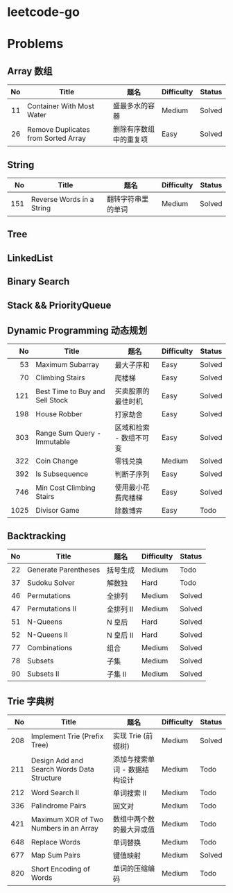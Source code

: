 # leetcode-go

# Problems

## Array 数组
| No | Title | 题名 | Difficulty | Status |
| --: | -- | -- | --| -- |
| 11 | Container With Most Water | 盛最多水的容器 | Medium | Solved |
| 26 | Remove Duplicates from Sorted Array | 删除有序数组中的重复项 | Easy | Solved |

## String
| No | Title | 题名 | Difficulty | Status |
| --: | -- | -- | --| -- |
| 151 | Reverse Words in a String | 翻转字符串里的单词 | Medium | Solved |

## Tree

## LinkedList

## Binary Search

## Stack && PriorityQueue

## Dynamic Programming 动态规划
| No | Title | 题名 | Difficulty | Status |
| --: | -- | -- | -- | -- |
| 53 | Maximum Subarray | 最大子序和 | Easy | Solved |
| 70 | Climbing Stairs | 爬楼梯 | Easy | Solved |
| 121 | Best Time to Buy and Sell Stock | 买卖股票的最佳时机 | Easy | Solved |
| 198 | House Robber | 打家劫舍 | Easy | Solved |
| 303 | Range Sum Query - Immutable | 区域和检索 - 数组不可变 | Easy | Solved |
| 322 | Coin Change | 零钱兑换 | Medium | Solved |
| 392 | Is Subsequence | 判断子序列 | Easy | Solved |
| 746 | Min Cost Climbing Stairs | 使用最小花费爬楼梯 | Easy | Solved |
| 1025 | Divisor Game | 除数博弈 | Easy | Todo |

## Backtracking
| No | Title | 题名 | Difficulty | Status |
| --: | -- | -- | -- | -- |
| 22 | Generate Parentheses | 括号生成 | Medium | Todo |
| 37 | Sudoku Solver | 解数独 | Hard | Todo |
| 46 | Permutations | 全排列 | Medium | Solved |
| 47 | Permutations II | 全排列 II | Medium | Solved |
| 51 | N-Queens | N 皇后 | Hard | Solved |
| 52 | N-Queens II | N 皇后 II | Hard | Solved |
| 77 | Combinations | 组合 | Medium | Solved |
| 78 | Subsets | 子集 | Medium | Solved |
| 90 | Subsets II | 子集 II | Medium | Solved |


## Trie 字典树
| No | Title | 题名 | Difficulty | Status |
| --: | -- | -- | -- | -- |
| 208 | Implement Trie (Prefix Tree) | 实现 Trie (前缀树) | Medium | Solved |
| 211 | Design Add and Search Words Data Structure | 添加与搜索单词 - 数据结构设计 | Medium | Todo |
| 212 | Word Search II | 单词搜索 II | Medium | Todo |
| 336 | Palindrome Pairs | 回文对 | Medium | Todo |
| 421 | Maximum XOR of Two Numbers in an Array | 数组中两个数的最大异或值 | Medium | Todo |
| 648 | Replace Words | 单词替换 | Medium | Todo |
| 677 | Map Sum Pairs | 键值映射 | Medium | Solved |
| 820 | Short Encoding of Words | 单词的压缩编码 | Medium | Todo |


